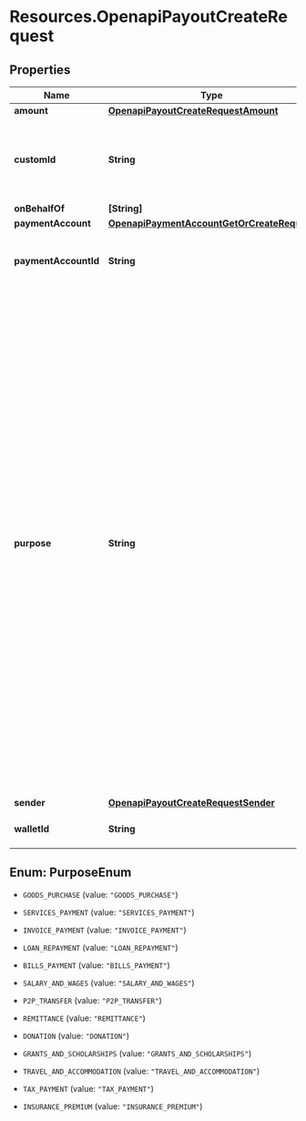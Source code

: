 # Resources.OpenapiPayoutCreateRequest

## Properties

Name | Type | Description | Notes
------------ | ------------- | ------------- | -------------
**amount** | [**OpenapiPayoutCreateRequestAmount**](OpenapiPayoutCreateRequestAmount.md) |  | [optional] 
**customId** | **String** | An optional unique custom id that can be used to reconcile payouts with your own internal systems, this is particularly useful in the event of network failures.  The accepted format can include up to 64 characters, which may consist of both letters, digits, and the symbols \&quot;-\&quot; and \&quot;_\&quot;. | [optional] 
**onBehalfOf** | **[String]** |  | [optional] 
**paymentAccount** | [**OpenapiPaymentAccountGetOrCreateRequest**](OpenapiPaymentAccountGetOrCreateRequest.md) |  | [optional] 
**paymentAccountId** | **String** | &lt;span style&#x3D;\&quot;color:#e95f6a;\&quot;&gt;required if payment_account is empty&lt;/span&gt;  The payment account ID represents a pre-existing payment account that acts as the recipient for the payout. | [optional] 
**purpose** | **String** | &lt;span style&#x3D;\&quot;color:#e95f6a;\&quot;&gt;required if payment_account country is GH,UG,EG,CI,SN or CM&lt;/span&gt;  The purpose of the payout is a mandatory property that must be provided for compliance and reporting purposes. Choose one of the following predefined values that best describes the nature of the payout:  &lt;ul&gt; &lt;li&gt;&lt;code&gt;GOODS_PURCHASE&lt;/code&gt;: Payments made for buying physical or digital goods.&lt;/li&gt; &lt;li&gt;&lt;code&gt;SERVICES_PAYMENT&lt;/code&gt;: Payments made for services rendered, including professional services, consulting, and freelance work.&lt;/li&gt; &lt;li&gt;&lt;code&gt;INVOICE_PAYMENT&lt;/code&gt;: Payments made to settle invoices issued for goods or services.&lt;/li&gt; &lt;li&gt;&lt;code&gt;LOAN_REPAYMENT&lt;/code&gt;: Payments made towards repaying loans, including personal, auto, mortgage, and business loans.&lt;/li&gt; &lt;li&gt;&lt;code&gt;BILLS_PAYMENT&lt;/code&gt;: Payments for recurring bills such as utilities, rent, insurance, and telecommunications.&lt;/li&gt; &lt;li&gt;&lt;code&gt;SALARY_AND_WAGES&lt;/code&gt;: Disbursements made to employees for their salaries and wages.&lt;/li&gt; &lt;li&gt;&lt;code&gt;P2P_TRANSFER&lt;/code&gt;: Domestic person-to-person transfers for sending money to friends, family, or acquaintances.&lt;/li&gt; &lt;li&gt;&lt;code&gt;REMITTANCE&lt;/code&gt;: Cross-border person-to-person transfers for sending money to friends, family, or acquaintances.&lt;/li&gt; &lt;li&gt;&lt;code&gt;DONATION&lt;/code&gt;: Payments made to charitable organizations or causes.&lt;/li&gt; &lt;li&gt;&lt;code&gt;GRANTS_AND_SCHOLARSHIPS&lt;/code&gt;: Payments distributed as grants, scholarships, or other forms of financial aid.&lt;/li&gt; &lt;li&gt;&lt;code&gt;TRAVEL_AND_ACCOMMODATION&lt;/code&gt;: Payments made for travel-related expenses, including flight bookings, hotel reservations, and car rentals.&lt;/li&gt; &lt;li&gt;&lt;code&gt;TAX_PAYMENT&lt;/code&gt;: Payments made for settling taxes and duties.&lt;/li&gt; &lt;li&gt;&lt;code&gt;INSURANCE_PREMIUM&lt;/code&gt;: Payments made towards insurance policies, including health, auto, and life insurance.&lt;/li&gt; &lt;/ul&gt; | [optional] 
**sender** | [**OpenapiPayoutCreateRequestSender**](OpenapiPayoutCreateRequestSender.md) |  | [optional] 
**walletId** | **String** | The wallet ID from which to disburse money, if not provided, we will attempt to use the one that matches the provided currency amount. | [optional] 



## Enum: PurposeEnum


* `GOODS_PURCHASE` (value: `"GOODS_PURCHASE"`)

* `SERVICES_PAYMENT` (value: `"SERVICES_PAYMENT"`)

* `INVOICE_PAYMENT` (value: `"INVOICE_PAYMENT"`)

* `LOAN_REPAYMENT` (value: `"LOAN_REPAYMENT"`)

* `BILLS_PAYMENT` (value: `"BILLS_PAYMENT"`)

* `SALARY_AND_WAGES` (value: `"SALARY_AND_WAGES"`)

* `P2P_TRANSFER` (value: `"P2P_TRANSFER"`)

* `REMITTANCE` (value: `"REMITTANCE"`)

* `DONATION` (value: `"DONATION"`)

* `GRANTS_AND_SCHOLARSHIPS` (value: `"GRANTS_AND_SCHOLARSHIPS"`)

* `TRAVEL_AND_ACCOMMODATION` (value: `"TRAVEL_AND_ACCOMMODATION"`)

* `TAX_PAYMENT` (value: `"TAX_PAYMENT"`)

* `INSURANCE_PREMIUM` (value: `"INSURANCE_PREMIUM"`)




